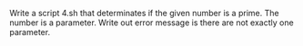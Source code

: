 Write a script 4.sh that determinates if the given number is a prime. The number is a parameter. Write out error message is there are not exactly one parameter.